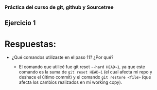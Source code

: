 ### Práctica del curso de git, github y Sourcetree

## Ejercicio 1

# Respuestas:

- ¿Qué comandos utilizaste en el paso 11? ¿Por qué?

  - El comando que utilicé fue git reset `--hard HEAD~1`, ya que este comando es la suma de `git reset HEAD~1` (el cual afecta mi repo y deshace el último commit) y el comando `git restore <file>` (que afecta los cambios realizados en mi working copy).
